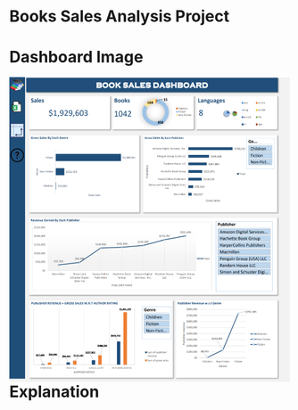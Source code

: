 # Books Sales Analysis Project
# Dashboard Image
<img align="right" alt="Coding" width="1000" src="https://github.com/72abdulrehman/Excel-Portfolio-Projects/blob/master/Book%20Sales%20Project/Dashboard.png">

# Explanation
